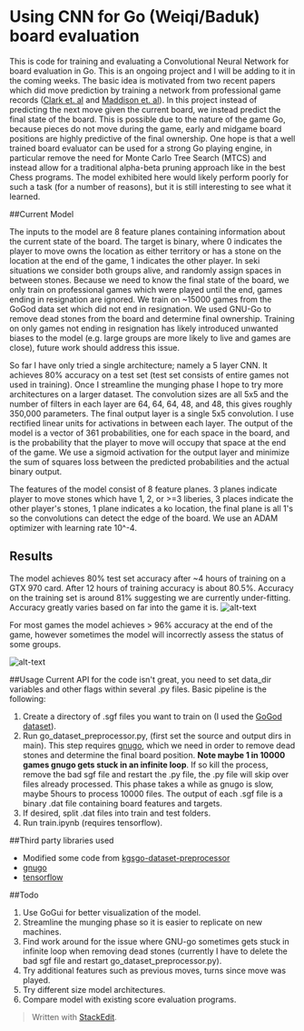 
# Using CNN for Go (Weiqi/Baduk) board evaluation

This is code for training and evaluating a Convolutional Neural Network for board evaluation in Go. This is an ongoing project and I will be adding to it in the coming weeks. The basic idea is motivated from two recent papers which did move prediction by training a network from professional game records ([Clark et. al](http://arxiv.org/abs/1412.3409) and [Maddison et. al](http://arxiv.org/pdf/1412.6564v2.pdf)). In this project instead of predicting the next move given the current board, we instead predict the final state of the board. This is possible due to the nature of the game Go, because pieces do not move during the game, early and midgame board positions are highly predictive of the final ownership. One hope is that a well trained board evaluator can be used for a strong Go playing engine, in particular remove the need for Monte Carlo Tree Search (MTCS) and instead allow for a traditional alpha-beta pruning approach like in the best Chess programs. The model exhibited here would likely perform poorly for such a task (for a number of reasons), but it is still interesting to see what it learned.

##Current Model

The inputs to the model are 8 feature planes containing information about the current state of the board. The target is binary, where 0 indicates the player to move owns the location as either territory or has a stone on the location at the end of the game, 1 indicates the other player. In seki situations we consider both groups alive, and randomly assign spaces in between stones. Because we need to know the final state of the board, we only train on professional games which were played until the end, games ending in resignation are ignored. We train on ~15000 games from the GoGod data set which did not end in resignation. We used GNU-Go to remove dead stones from the board and determine final ownership. Training on only games not ending in resignation has likely introduced unwanted biases to the model (e.g. large groups are more likely to live and games are close), future work should address this issue.

So far I have only tried a single  architecture; namely a 5 layer CNN. It achieves 80% accuracy on a test set (test set consists of entire games not used in training). Once I streamline the munging phase I hope to try more architectures on a larger dataset. The convolution sizes are all 5x5 and the number of filters in each layer are 64, 64, 64, 48, and 48, this gives roughly 350,000 parameters. The final output layer is a single 5x5 convolution. I use rectified linear units for activations in between each layer. The output of the model is a vector of 361 probabilities, one for each space in the board, and is the probability that the player to move will occupy that space at the end of the game. We use a sigmoid activation for the output layer and minimize the sum of squares loss between the predicted probabilities and the actual binary output. 

The features of the model consist of 8 feature planes. 3 planes indicate player to move stones which have 1, 2, or >=3 liberies, 3 places indicate the other player's stones, 1 plane indicates a ko location, the final plane is all 1's so the convolutions can detect the edge of the board. We use an ADAM optimizer with learning rate 10^-4.

## Results

The model achieves 80% test set accuracy after ~4 hours of training on a GTX 970 card. After 12 hours of training accuracy is about 80.5%. Accuracy on the training set is around 81% suggesting we are currently under-fitting. Accuracy greatly varies based on far into the game it is.
![alt-text](http://i.imgur.com/za5fKov.png?1)

For most games the model achieves > 96% accuracy at the end of the game, however sometimes the model will incorrectly assess the status of some groups. 

![alt-text](http://i.imgur.com/Bx7Pkb4.png?1)

##Usage
Current API for the code isn't great, you need to set data_dir variables and other flags within several .py files. Basic pipeline is the following:
1. Create a directory of .sgf files you want to train on (I used the [GoGod dataset](http://senseis.xmp.net/?GoGoD)).
2. Run go_dataset_preprocessor.py, (first set the source and output dirs in main). This step requires [gnugo](https://www.gnu.org/software/gnugo/), which we need in order to remove dead stones and determine the final board position. **Note maybe 1 in 10000 games gnugo gets stuck in an infinite loop**. If so kill the process, remove the bad sgf file and restart the .py file, the .py file will skip over files already processed. This phase takes a while as gnugo is slow, maybe 5hours to process 10000 files. The output of each .sgf file is a binary .dat file containing board features and targets.
3. If desired, split .dat files into train and test folders.
4. Run train.ipynb (requires tensorflow).

##Third party libraries used
* Modified some code from [kgsgo-dataset-preprocessor](https://github.com/hughperkins/kgsgo-dataset-preprocessor)
* [gnugo](https://www.gnu.org/software/gnugo/)
* [tensorflow](https://www.tensorflow.org/)


##Todo

1. Use GoGui for better visualization of the model.
2. Streamline the munging phase so it is easier to replicate on new machines.
3. Find work around for the issue where GNU-go sometimes gets stuck in infinite loop when removing dead stones (currently I have to delete the bad sgf file and restart go_dataset_preprocessor.py). 
4. Try additional features such as previous moves, turns since move was played.
5. Try different size model architectures.
6. Compare model with existing score evaluation programs.


> Written with [StackEdit](https://stackedit.io/).